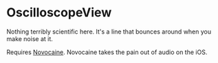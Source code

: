 # OscilloscopeView

Nothing terribly scientific here. It's a line that bounces around when you make noise at it.

Requires [Novocaine](https://github.com/alexbw/novocaine). Novocaine takes the pain out of audio on the iOS.